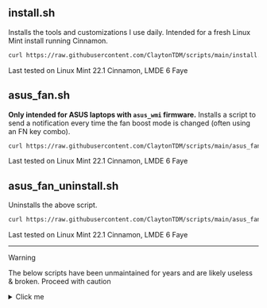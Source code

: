 ## install.sh

Installs the tools and customizations I use daily. Intended for a fresh Linux Mint install running Cinnamon.

```sh
curl https://raw.githubusercontent.com/ClaytonTDM/scripts/main/install.sh -o install.sh && sudo chmod +x ./install.sh && ./install.sh
```

Last tested on Linux Mint 22.1 Cinnamon, LMDE 6 Faye

## asus_fan.sh

**Only intended for ASUS laptops with `asus_wmi` firmware.** Installs a script to send a notification every time the fan boost mode is changed (often using an FN key combo).

```sh
curl https://raw.githubusercontent.com/ClaytonTDM/scripts/main/asus_fan.sh -o asus_fan.sh && sudo bash ./asus_fan.sh && rm -rf ./asus_fan.sh
```

Last tested on Linux Mint 22.1 Cinnamon, LMDE 6 Faye

## asus_fan_uninstall.sh

Uninstalls the above script.

```sh
curl https://raw.githubusercontent.com/ClaytonTDM/scripts/main/asus_fan_uninstall.sh -o asus_fan_uninstall.sh && sudo bash ./asus_fan_uninstall.sh && rm -rf ./asus_fan_uninstall.sh
```

Last tested on Linux Mint 22.1 Cinnamon, LMDE 6 Faye

---

> [!WARNING]
> The below scripts have been unmaintained for years and are likely useless & broken. Proceed with caution

<details>
  <summary>Click me</summary>

  ## Kali Cinnamon

  Very simple script to install the Cinnamon desktop environment on Kali Linux, along with the default cursors, icons, & themes.
  
  ```sh
  curl https://raw.githubusercontent.com/ClaytonTDM/scripts/main/kali-cinnamon.sh | bash
  ```

  Last tested on Kali Linux 2023.4

  ## Ubuntu Essentials

  Most of the apps me and many others use daily, now in a convenient bash script.

  ```sh
  curl https://raw.githubusercontent.com/ClaytonTDM/scripts/main/ubuntu-essentials.sh | bash
  ```

  Last tested on Linux Mint 21.1 Cinnamon

  ## Windows Essentials

  Same as Ubuntu Essentials, but for Windows 10 (1809+) and Windows 11.

  To execute this, copy the command, then paste it in `cmd.exe`.

  ```cmd
  curl https://raw.githubusercontent.com/ClaytonTDM/scripts/main/windows-essentials.bat -o windows-essentials.bat
  windows-essentials.bat
  del windows-essentials.bat
  ```

  Last tested on Windows 11 22H2

</details>

